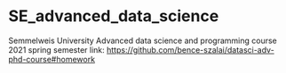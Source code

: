 # SE_advanced_data_science
Semmelweis University
Advanced data science and programming course
2021 spring semester
link: https://github.com/bence-szalai/datasci-adv-phd-course#homework
